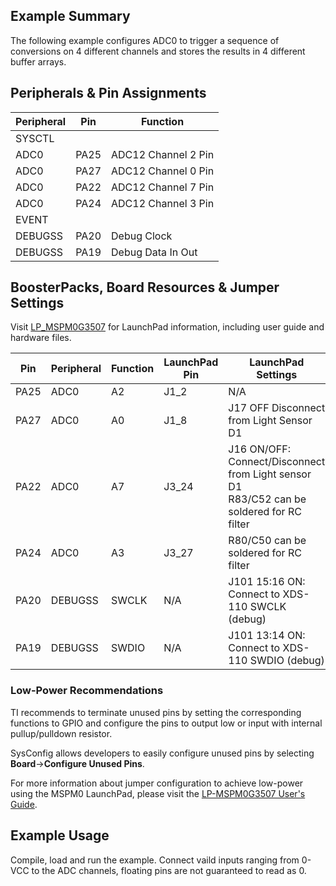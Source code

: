 ## Example Summary

The following example configures ADC0 to trigger a sequence of conversions on 4 different channels and stores the results in 4 different buffer arrays.

## Peripherals & Pin Assignments

| Peripheral | Pin | Function |
| --- | --- | --- |
| SYSCTL |  |  |
| ADC0 | PA25 | ADC12 Channel 2 Pin |
| ADC0 | PA27 | ADC12 Channel 0 Pin |
| ADC0 | PA22 | ADC12 Channel 7 Pin |
| ADC0 | PA24 | ADC12 Channel 3 Pin |
| EVENT |  |  |
| DEBUGSS | PA20 | Debug Clock |
| DEBUGSS | PA19 | Debug Data In Out |

## BoosterPacks, Board Resources & Jumper Settings

Visit [LP_MSPM0G3507](https://www.ti.com/tool/LP-MSPM0G3507) for LaunchPad information, including user guide and hardware files.

| Pin | Peripheral | Function | LaunchPad Pin | LaunchPad Settings |
| --- | --- | --- | --- | --- |
| PA25 | ADC0 | A2 | J1_2 | N/A |
| PA27 | ADC0 | A0 | J1_8 | J17 OFF Disconnect from Light Sensor D1 |
| PA22 | ADC0 | A7 | J3_24 | J16 ON/OFF: Connect/Disconnect from Light sensor D1<br>R83/C52 can be soldered for RC filter |
| PA24 | ADC0 | A3 | J3_27 | R80/C50 can be soldered for RC filter |
| PA20 | DEBUGSS | SWCLK | N/A | J101 15:16 ON: Connect to XDS-110 SWCLK (debug) |
| PA19 | DEBUGSS | SWDIO | N/A | J101 13:14 ON: Connect to XDS-110 SWDIO (debug) |

### Low-Power Recommendations
TI recommends to terminate unused pins by setting the corresponding functions to
GPIO and configure the pins to output low or input with internal
pullup/pulldown resistor.

SysConfig allows developers to easily configure unused pins by selecting **Board**→**Configure Unused Pins**.

For more information about jumper configuration to achieve low-power using the
MSPM0 LaunchPad, please visit the [LP-MSPM0G3507 User's Guide](https://www.ti.com/lit/slau846).

## Example Usage

Compile, load and run the example. Connect vaild inputs ranging from 0-VCC to the ADC channels, floating pins are not guaranteed to read as 0.

